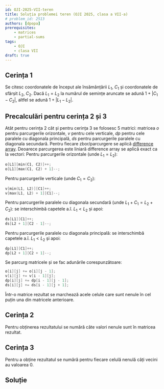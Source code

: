 ```yaml
---
id: OJI-2025-VII-teren
title: Soluția problemei teren (OJI 2025, clasa a VII-a)
# problem_id: 2513
authors: [dpopa]
prerequisites:
    - matrices
    - partial-sums
tags:
    - OJI
    - clasa VII
draft: true
---
```


## Cerința 1

Se citesc coordonatele de început ale însămânțării $L_1$, $C_1$ și coordonatele
de sfârșit $L_2$, $C_2$. Dacă $L_1 = L_2$ la numărul de semințe aruncate se
adună $1 + |C_1-C_2|$, altfel se adună $1 + |L_1-L_2|$.

## Precalculări pentru cerința 2 și 3

Atât pentru cerința 2 cât și pentru cerința 3 se folosesc 5 matrici: matricea
$o$ pentru parcurgerile orizontale, $v$ pentru cele verticale, $dp$ pentru cele
paralele cu diagonala principală, $ds$ pentru parcurgerile paralele cu diagonala
secundară. Pentru fiecare zbor/parcurgere se aplică [difference
array](../../../../usor/partial-sums.md/#smenul-lui-mars). Deoarece parcurgerea
este liniară difference array se aplică exact ca la vectori: Pentru parcurgerile
orizontale (unde $L_1 = L_2$):

```cpp
o[L1][min(C1, C2)]++;
o[L1][max(C1, C2) + 1]--;
```

Pentru parcurgerile verticale (unde $C_1 = C_2$):

```cpp
v[min(L1, L2)][C1]++;
v[max(L1, L2) + 1][C1]--;
```

Pentru parcurgerile paralele cu diagonala secundară (unde $L_1 + C_1 = L_2 +
C_2$): se interschimbă capetele a.î. $L_1 < L_2$ și apoi:

```cpp
ds[L1][C1]++;
ds[L2 + 1][C2 - 1]--;
```

Pentru parcurgerile paralele cu diagonala principală: se interschimbă capetele
a.î. $L_1 < L_2$ și apoi:

```cpp
dp[L1][C1]++;
dp[L2 + 1][C2 + 1]--;
```

Se parcurg matricele și se fac adunările corespunzătoare:

```cpp
o[i][j] += o[i][j - 1];
v[i][j] += v[i - 1][j];
dp[i][j] += dp[i - 1][j - 1];
ds[i][j] += ds[i - 1][j + 1];
```

Într-o matrice rezultat se marchează acele celule care sunt nenule în cel puțin
una din matricele anterioare.

## Cerința 2

Pentru obținerea rezultatului se numără câte valori nenule sunt în matricea rezultat.

## Cerința 3

Pentru a obține rezultatul se numără pentru fiecare celulă nenulă câți vecini au
valoarea 0.

## Soluție

```cpp

```
